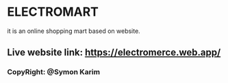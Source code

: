 # ELECTROMART
it is an online shopping mart based on website.
## Live website link: https://electromerce.web.app/
### CopyRight: @Symon Karim

